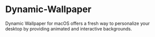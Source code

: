 # Dynamic-Wallpaper
Dynamic Wallpaper for macOS offers a fresh way to personalize your desktop by providing animated and interactive backgrounds.
